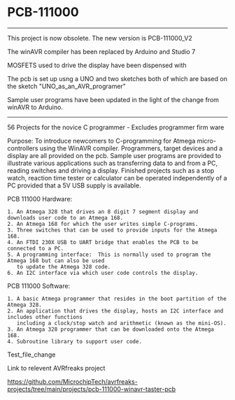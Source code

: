 # PCB-111000

*******************************************************************************

This project is now obsolete.    The new version is PCB-111000_V2

The winAVR compiler has been replaced by Arduino and Studio 7

MOSFETS used to drive the display have been dispensed with

The pcb is set up usng a UNO and two sketches both of which are based on the sketch "UNO_as_an_AVR_programer"

Sample user programs have been updated in the light of the change from winAVR to Arduino.

*********************************************************************************




56 Projects for the novice C programmer -   Excludes programmer firm ware

Purpose: To introduce newcomers to C-programming for Atmega micro-controllers using the WinAVR compiler.  Programmers, target devices and a display are all provided on the pcb.  Sample user programs are provided to illustrate various applications such as transferring data to and from a PC, reading switches and driving a display.  Finished projects such as a stop watch, reaction time tester or calculator can be operated independently of a PC provided that a 5V USB supply is available.

PCB 111000 Hardware:

    1. An Atmega 328 that drives an 8 digit 7 segment display and downloads user code to an Atmega 168. 
    2. An Atmega 168 for which the user writes simple C-programs.  
    3. Three switches that can be used to provide inputs for the Atmega 168.
    4. An FTDI 230X USB to UART bridge that enables the PCB to be connected to a PC.
    5. A programming interface:  This is normally used to program the Atmega 168 but can also be used 
       to update the Atmega 328 code.
    6. An I2C interface via which user code controls the display.

PCB 111000 Software:

    1. A basic Atmega programmer that resides in the boot partition of the Atmega 328.
    2. An application that drives the display, hosts an I2C interface and includes other functions 
       including a clock/stop watch and arithmetic (known as the mini-OS).
    3. An Atmega 328 programmer that can be downloaded onto the Atmega 168.
    4. Subroutine library to support user code.


Test_file_change

Link to relevent AVRfreaks project


https://github.com/MicrochipTech/avrfreaks-projects/tree/main/projects/pcb-111000-winavr-taster-pcb
